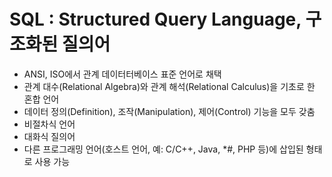# SQL : Structured Query Language, 구조화된 질의어
* ANSI, ISO에서 관계 데이터터베이스 표준 언어로 채택
* 관계 대수(Relational Algebra)와 관계 해석(Relational Calculus)을 기초로 한 혼합 언어
* 데이터 정의(Definition), 조작(Manipulation), 제어(Control) 기능을 모두 갖춤
* 비절차식 언어
* 대화식 질의어
* 다른 프로그래밍 언어(호스트 언어, 예: C/C++, Java, 
*#, PHP 등)에 삽입된 형태로 사용 가능